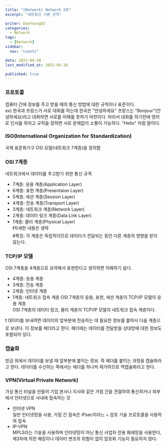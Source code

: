 ```yaml
---
title: "[Network] Network 2장"
excerpt: "네트워크 기본 규칙"

writer: DaeYoungEE
categories:
  - Network
tags:
  - [Network]
sidebar:
  nav: "counts"

data: 2023-09-28
last_modified_at: 2022-09-28

published: true
---
```


### 프로토콜

컴퓨터 간에 정보를 주고 받을 때의 통신 방법에 대한 규칙이나 표준이다.  
ex) 한국과 프랑스가 서로 대화를 하는데 한국은 "안녕하세요" 프랑스는 "Bonjour"(안녕하세요)라고 대화하면 서로를 이해를 못하기 마련이다. 따라서 대화를 하기전에 영어로 인사를 하자고 규칙을 정하면 서로 문제없이 소통이 가능하다. "Hello" 처럼 말이다.

### ISO(International Organization for Standardization)

국제 표준화기구 OSI 모델(네트워크 7계층)을 정의함

### OSI 7계층

네트워크에서 데이터를 주고받기 위한 통신 규격

- 7계층: 응용 계층(Application Layer)
- 6계층: 표현 계층(Presentaion Layer)
- 5계층: 세션 계층(Session Layer)
- 4계층: 전송 계층(Transport Layer)
- 3계층: 네트워크 계층(Network Layer)
- 2계층: 데이터 링크 계층(Data Link Layer)
- 1계층: 물리 계층(Physical Layer)  
  ❗️자세한 내용은 생략  
  #특징: 각 계층은 독립적이므로 데이터가 전달되는 동안 다른 계층의 영향을 받지 않는다.

### TCP/IP 모델

OSI 7계층을 4계층으로 요약해서 표현한다고 생각하면 이해하기 쉽다.

- 4계층: 응용 계층
- 3계층: 전송 계층
- 2계층: 인터넷 계층
- 1계층: 네트워크 접속 계층
  OSI 7계층의 응용, 표현, 세션 계층이 TCP/IP 모델의 응용 계층  
  OSI 7계층의 데이터 링크, 물리 계층이 TCP/IP 모델의 네트워크 접속 계층이다.

❗️ 데이터를 보내려면 데이터의 앞부분에 전송하는 데 필요한 정보를 붙여서 다음 계층으로 보낸다. 이 정보를 헤더라고 한다. 헤더에는 데이터를 전달받을 상대방에 대한 정보도 포함되어 있다.

### 캡슐화

방금 위에서 데이터를 보낼 때 앞부분에 붙이는 정보. 즉 헤더를 붙이는 과정을 캡슐화라고 한다. 데이터를 수신하는 쪽에서는 헤더를 하나씩 제거하므로 역캡슐화라고 한다.

### VPN(Virtual Private Network)

가상 통신 터널을 만들어 기업 본사나 지사와 같은 거점 간을 견결하여 통신하거나 외부에서 인터넷으로 사내에 접속하는 것

- 인터넷 VPN  
  일반 인터넷망을 사용, 거점 간 점속은 iPsec이라느 ㄴ암호 기술 프로토콜을 사용하여 접속
- IP-VPN  
  MPLS라는 기숳을 사용하며 인터넷망이 아닌 통신 사업자 전용 폐쇄망을 사용한다, 제3자에 의한 해킹이나 데이터 변조의 위험이 없이 암호화 기능이 필요하지 않다.
